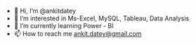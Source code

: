 - 👋 Hi, I’m @ankitdatey
- 👀 I’m interested in Ms-Excel, MySQL, Tableau, Data Analysis
- 🌱 I’m currently learning Power - BI
- 📫 How to reach me ankit.datey@gmail.com

<!---
ankitdatey/ankitdatey is a ✨ special ✨ repository because its `README.md` (this file) appears on your GitHub profile.
You can click the Preview link to take a look at your changes.
--->
